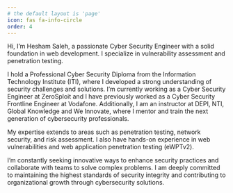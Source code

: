 ```yaml
---
# the default layout is 'page'
icon: fas fa-info-circle
order: 4
---
```


Hi, I’m Hesham Saleh, a passionate Cyber Security Engineer with a solid foundation in web development. I specialize in vulnerability assessment and penetration testing.

I hold a Professional Cyber Security Diploma from the Information Technology Institute (ITI), where I developed a strong understanding of security challenges and solutions. I’m currently working as a Cyber Security Engineer at ZeroSploit and I have previously worked as a Cyber Security Frontline Engineer at Vodafone. Additionally, I am an instructor at DEPI, NTI, Global Knowledge and We Innovate, where I mentor and train the next generation of cybersecurity professionals.

My expertise extends to areas such as penetration testing, network security, and risk assessment. I also have hands-on experience in web vulnerabilities and web application penetration testing (eWPTv2). 

I’m constantly seeking innovative ways to enhance security practices and collaborate with teams to solve complex problems. I am deeply committed to maintaining the highest standards of security integrity and contributing to organizational growth through cybersecurity solutions.

